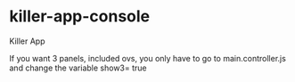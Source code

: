 # killer-app-console
Killer App

If you want 3 panels, included ovs, you only have to go to main.controller.js and change the variable show3= true
